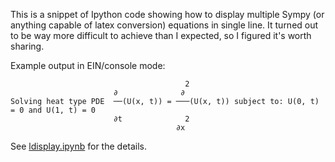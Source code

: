 This is a snippet of Ipython code showing how to display multiple Sympy (or anything capable of latex conversion) equations in single line. It turned out to be way more difficult to achieve than I expected, so I figured it's worth sharing.

Example output in EIN/console mode:

                                           2
                           ∂              ∂
    Solving heat type PDE  ──(U(x, t)) = ───(U(x, t)) subject to: U(0, t) = 0 and U(1, t) = 0
                           ∂t              2
                                         ∂x
    

See [ldisplay.ipynb](ldisplay.ipynb) for the details.
